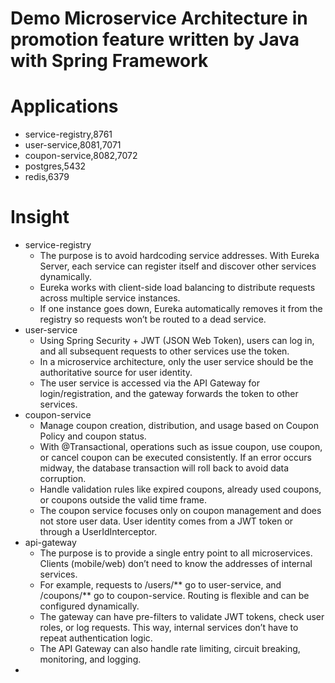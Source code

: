 # Demo Microservice Architecture in promotion feature written by Java with Spring Framework

# Applications

* service-registry,8761
* user-service,8081,7071
* coupon-service,8082,7072
* postgres,5432
* redis,6379

# Insight

* service-registry
    * The purpose is to avoid hardcoding service addresses. With Eureka Server, each service can register itself and discover other services dynamically.
    * Eureka works with client-side load balancing to distribute requests across multiple service instances.
    * If one instance goes down, Eureka automatically removes it from the registry so requests won’t be routed to a dead service.
* user-service
    * Using Spring Security + JWT (JSON Web Token), users can log in, and all subsequent requests to other services use the token.
    * In a microservice architecture, only the user service should be the authoritative source for user identity.
    * The user service is accessed via the API Gateway for login/registration, and the gateway forwards the token to other services.
* coupon-service
    * Manage coupon creation, distribution, and usage based on Coupon Policy and coupon status.
    * With @Transactional, operations such as issue coupon, use coupon, or cancel coupon can be executed consistently. If an error occurs midway, the database transaction will roll back to avoid data corruption.
    * Handle validation rules like expired coupons, already used coupons, or coupons outside the valid time frame.
    * The coupon service focuses only on coupon management and does not store user data. User identity comes from a JWT token or through a UserIdInterceptor.
* api-gateway
    * The purpose is to provide a single entry point to all microservices. Clients (mobile/web) don’t need to know the addresses of internal services.
    * For example, requests to /users/** go to user-service, and /coupons/** go to coupon-service. Routing is flexible and can be configured dynamically.
    * The gateway can have pre-filters to validate JWT tokens, check user roles, or log requests. This way, internal services don’t have to repeat authentication logic.
    * The API Gateway can also handle rate limiting, circuit breaking, monitoring, and logging.
* 
